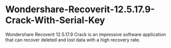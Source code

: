# Wondershare-Recoverit-12.5.17.9-Crack-With-Serial-Key
Wondershare Recoverit 12.5.17.9 Crack is an impressive software application that can recover deleted and lost data with a high recovery rate. 
